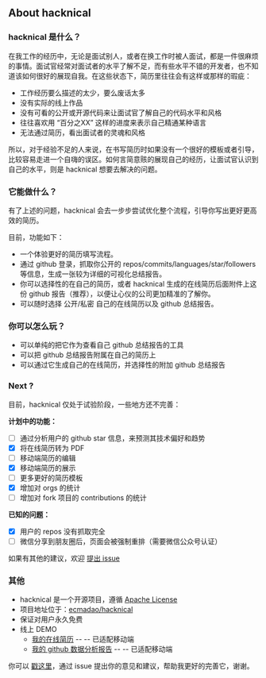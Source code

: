 ## About hacknical

### hacknical 是什么？

在我工作的经历中，无论是面试别人，或者在换工作时被人面试，都是一件很麻烦的事情。面试官经常对面试者的水平了解不足，而有些水平不错的开发者，也不知道该如何很好的展现自我。在这些状态下，简历里往往会有这样或那样的瑕疵：

- 工作经历要么描述的太少，要么废话太多
- 没有实际的线上作品
- 没有可看的公开或开源代码来让面试官了解自己的代码水平和风格
- 往往喜欢用 “百分之XX” 这样的进度来表示自己精通某种语言
- 无法通过简历，看出面试者的灵魂和风格

所以，对于经验不足的人来说，在书写简历时如果没有一个很好的模板或者引导，比较容易走进一个自嗨的误区。如何言简意赅的展现自己的经历，让面试官认识到自己的水平，则是 hacknical 想要去解决的问题。

### 它能做什么？

有了上述的问题，hacknical 会去一步步尝试优化整个流程，引导你写出更好更高效的简历。

目前，功能如下：

- 一个体验更好的简历填写流程。
- 通过 github 登录，抓取你公开的 repos/commits/languages/star/followers 等信息，生成一张较为详细的可视化总结报告。
- 你可以选择性的在自己的简历，或者 hacknical 生成的在线简历后面附件上这份 github 报告（推荐），以便让心仪的公司更加精准的了解你。
- 可以随时选择 公开/私密 自己的在线简历以及 github 总结报告。

### 你可以怎么玩？

- 可以单纯的把它作为查看自己 github 总结报告的工具
- 可以把 github 总结报告附属在自己的简历上
- 可以通过它生成自己的在线简历，并选择性的附加 github 总结报告

### Next ?

目前，hacknical 仅处于试验阶段，一些地方还不完善：

**计划中的功能：**

- [ ] 通过分析用户的 github star 信息，来预测其技术偏好和趋势
- [x] 将在线简历转为 PDF
- [ ] 移动端简历的编辑
- [x] 移动端简历的展示
- [ ] 更多更好的简历模板
- [x] 增加对 orgs 的统计
- [ ] 增加对 fork 项目的 contributions 的统计

**已知的问题：**

- [x] 用户的 repos 没有抓取完全
- [ ] 微信分享到朋友圈后，页面会被强制重排（需要微信公众号认证）

如果有其他的建议，欢迎 [提出 issue](https://github.com/ecmadao/hacknical/issues)

### 其他

- hacknical 是一个开源项目，遵循 [Apache License](https://github.com/ecmadao/hacknical/blob/master/LICENSE) 
- 项目地址位于：[ecmadao/hacknical](https://github.com/ecmadao/hacknical)
- 保证对用户永久免费
- 线上 DEMO
  - [我的在线简历](http://hacknical.com/resume/tF0OVz3XKRwBj0eenOJvAgL2Mbw=) -- -- 已适配移动端
  - [我的 github 数据分析报告](http://hacknical.com/github/ecmadao) -- -- 已适配移动端

你可以 [戳这里](https://github.com/ecmadao/hacknical/issues)，通过 issue 提出你的意见和建议，帮助我更好的完善它，谢谢。

